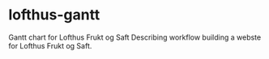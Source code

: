 # lofthus-gantt
Gantt chart for Lofthus Frukt og Saft
Describing workflow building a webste for Lofthus Frukt og Saft.
